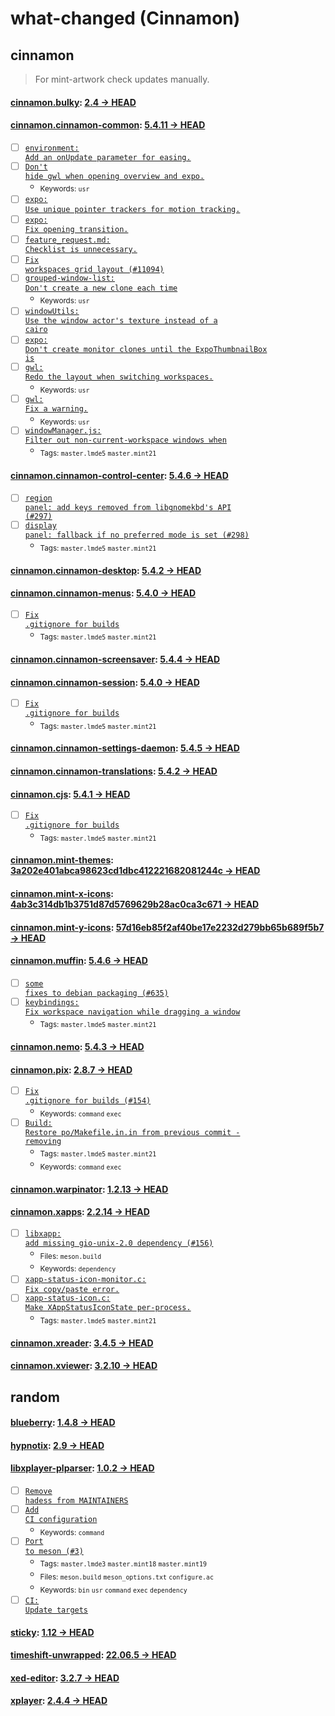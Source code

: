 # what-changed (Cinnamon)
## cinnamon
> For mint-artwork check updates manually.

#### [cinnamon.bulky](https://github.com/linuxmint/bulky): [2.4 → HEAD](https://github.com/linuxmint/bulky/compare/2.4...HEAD)


#### [cinnamon.cinnamon-common](https://github.com/linuxmint/cinnamon): [5.4.11 → HEAD](https://github.com/linuxmint/cinnamon/compare/5.4.11...HEAD)

- [ ] [<code>environment: Add an onUpdate parameter for easing.</code>](https://github.com/linuxmint/cinnamon/commit/f354e6f671de4776973375d35c1d6573e0ee6925)
- [ ] [<code>Don't hide gwl when opening overview and expo.</code>](https://github.com/linuxmint/cinnamon/commit/a34e71d227aca19412701bd02c36c9f1b8bbd480)
  - <sub>Keywords: <code>usr</code></sub>
- [ ] [<code>expo: Use unique pointer trackers for motion tracking.</code>](https://github.com/linuxmint/cinnamon/commit/058deafc84d25e4736dc881e95f4de057c1d0157)
- [ ] [<code>expo: Fix opening transition.</code>](https://github.com/linuxmint/cinnamon/commit/ef74d195d12e969ca57dde48f77bb5328ff4948c)
- [ ] [<code>feature_request.md: Checklist is unnecessary.</code>](https://github.com/linuxmint/cinnamon/commit/40fac546661a7cab552d41052644152aaa92d43c)
- [ ] [<code>Fix workspaces grid layout (#11094)</code>](https://github.com/linuxmint/cinnamon/commit/828665b59bca3faf1152041a5465fed0f86ccc4c)
- [ ] [<code>grouped-window-list: Don't create a new clone each time</code>](https://github.com/linuxmint/cinnamon/commit/de39163f21ef74383c8aea7697e842a2961f6592)
  - <sub>Keywords: <code>usr</code></sub>
- [ ] [<code>windowUtils: Use the window actor's texture instead of a cairo</code>](https://github.com/linuxmint/cinnamon/commit/952f7815af737f658e9b32e9ff4bd267c3048fda)
- [ ] [<code>expo: Don't create monitor clones until the ExpoThumbnailBox is</code>](https://github.com/linuxmint/cinnamon/commit/a99133cbeae3f517e346688f28bd6b4ccd3ca0bb)
- [ ] [<code>gwl: Redo the layout when switching workspaces.</code>](https://github.com/linuxmint/cinnamon/commit/01faeaa0103cbd3286b0ac6cc37198fe55a0ac5f)
  - <sub>Keywords: <code>usr</code></sub>
- [ ] [<code>gwl: Fix a warning.</code>](https://github.com/linuxmint/cinnamon/commit/6d8a3c900a4f13bd5787becc6d4e5bb0074b178e)
  - <sub>Keywords: <code>usr</code></sub>
- [ ] [<code>windowManager.js: Filter out non-current-workspace windows when</code>](https://github.com/linuxmint/cinnamon/commit/f800711e14c307d91b6cf59e53228b59651489dc)
  - <sub>Tags: <code>master.lmde5</code> <code>master.mint21</code></sub>

#### [cinnamon.cinnamon-control-center](https://github.com/linuxmint/cinnamon-control-center): [5.4.6 → HEAD](https://github.com/linuxmint/cinnamon-control-center/compare/5.4.6...HEAD)

- [ ] [<code>region panel: add keys removed from libgnomekbd's API (#297)</code>](https://github.com/linuxmint/cinnamon-control-center/commit/8cb73375e66b93da18f7bde728d4a832c07aada4)
- [ ] [<code>display panel: fallback if no preferred mode is set (#298)</code>](https://github.com/linuxmint/cinnamon-control-center/commit/216a759231709d7d23e074a76a3b8ff446efb6d3)
  - <sub>Tags: <code>master.lmde5</code> <code>master.mint21</code></sub>

#### [cinnamon.cinnamon-desktop](https://github.com/linuxmint/cinnamon-desktop): [5.4.2 → HEAD](https://github.com/linuxmint/cinnamon-desktop/compare/5.4.2...HEAD)


#### [cinnamon.cinnamon-menus](https://github.com/linuxmint/cinnamon-menus): [5.4.0 → HEAD](https://github.com/linuxmint/cinnamon-menus/compare/5.4.0...HEAD)

- [ ] [<code>Fix .gitignore for builds</code>](https://github.com/linuxmint/cinnamon-menus/commit/f9d9a90597896db10592ac67b3a6c8a7b15bc789)
  - <sub>Tags: <code>master.lmde5</code> <code>master.mint21</code></sub>

#### [cinnamon.cinnamon-screensaver](https://github.com/linuxmint/cinnamon-screensaver): [5.4.4 → HEAD](https://github.com/linuxmint/cinnamon-screensaver/compare/5.4.4...HEAD)


#### [cinnamon.cinnamon-session](https://github.com/linuxmint/cinnamon-session): [5.4.0 → HEAD](https://github.com/linuxmint/cinnamon-session/compare/5.4.0...HEAD)

- [ ] [<code>Fix .gitignore for builds</code>](https://github.com/linuxmint/cinnamon-session/commit/29fd37f6d8f94763c13b4f76cd91f047fbccbf81)
  - <sub>Tags: <code>master.lmde5</code> <code>master.mint21</code></sub>

#### [cinnamon.cinnamon-settings-daemon](https://github.com/linuxmint/cinnamon-settings-daemon): [5.4.5 → HEAD](https://github.com/linuxmint/cinnamon-settings-daemon/compare/5.4.5...HEAD)


#### [cinnamon.cinnamon-translations](https://github.com/linuxmint/cinnamon-translations): [5.4.2 → HEAD](https://github.com/linuxmint/cinnamon-translations/compare/5.4.2...HEAD)


#### [cinnamon.cjs](https://github.com/linuxmint/cjs): [5.4.1 → HEAD](https://github.com/linuxmint/cjs/compare/5.4.1...HEAD)

- [ ] [<code>Fix .gitignore for builds</code>](https://github.com/linuxmint/cjs/commit/ec0a18fb4455e833300c55608edf25f48fcc82b9)
  - <sub>Tags: <code>master.lmde5</code> <code>master.mint21</code></sub>

#### [cinnamon.mint-themes](https://github.com/linuxmint/mint-themes): [3a202e401abca98623cd1dbc412221682081244c → HEAD](https://github.com/linuxmint/mint-themes/compare/3a202e401abca98623cd1dbc412221682081244c...HEAD)


#### [cinnamon.mint-x-icons](https://github.com/linuxmint/mint-x-icons): [4ab3c314db1b3751d87d5769629b28ac0ca3c671 → HEAD](https://github.com/linuxmint/mint-x-icons/compare/4ab3c314db1b3751d87d5769629b28ac0ca3c671...HEAD)


#### [cinnamon.mint-y-icons](https://github.com/linuxmint/mint-y-icons): [57d16eb85f2af40be17e2232d279bb65b689f5b7 → HEAD](https://github.com/linuxmint/mint-y-icons/compare/57d16eb85f2af40be17e2232d279bb65b689f5b7...HEAD)


#### [cinnamon.muffin](https://github.com/linuxmint/muffin): [5.4.6 → HEAD](https://github.com/linuxmint/muffin/compare/5.4.6...HEAD)

- [ ] [<code>some fixes to debian packaging (#635)</code>](https://github.com/linuxmint/muffin/commit/6821ae37cb13e077fe08692be4767df694aa362b)
- [ ] [<code>keybindings: Fix workspace navigation while dragging a window</code>](https://github.com/linuxmint/muffin/commit/df41516f39b3c2410026c9bffa1d9d49cb589692)
  - <sub>Tags: <code>master.lmde5</code> <code>master.mint21</code></sub>

#### [cinnamon.nemo](https://github.com/linuxmint/nemo): [5.4.3 → HEAD](https://github.com/linuxmint/nemo/compare/5.4.3...HEAD)


#### [cinnamon.pix](https://github.com/linuxmint/pix): [2.8.7 → HEAD](https://github.com/linuxmint/pix/compare/2.8.7...HEAD)

- [ ] [<code>Fix .gitignore for builds (#154)</code>](https://github.com/linuxmint/pix/commit/a3ad8d8ea92bb577b5373798bc6f5f5d567e002e)
  - <sub>Keywords: <code>command</code> <code>exec</code></sub>
- [ ] [<code>Build: Restore po/Makefile.in.in from previous commit - removing</code>](https://github.com/linuxmint/pix/commit/73f592ec6178b4d6e97886de4b3c34a0d46e9c58)
  - <sub>Tags: <code>master.lmde5</code> <code>master.mint21</code></sub>
  - <sub>Keywords: <code>command</code> <code>exec</code></sub>

#### [cinnamon.warpinator](https://github.com/linuxmint/warpinator): [1.2.13 → HEAD](https://github.com/linuxmint/warpinator/compare/1.2.13...HEAD)


#### [cinnamon.xapps](https://github.com/linuxmint/xapp): [2.2.14 → HEAD](https://github.com/linuxmint/xapp/compare/2.2.14...HEAD)

- [ ] [<code>libxapp: add missing gio-unix-2.0 dependency (#156)</code>](https://github.com/linuxmint/xapp/commit/052081f75d1c1212aeb6a913772723c81607bcb3)
  - <sub>Files: <code>meson.build</code></sub>
  - <sub>Keywords: <code>dependency</code></sub>
- [ ] [<code>xapp-status-icon-monitor.c: Fix copy/paste error.</code>](https://github.com/linuxmint/xapp/commit/69ca4f166c49de909b4726974ea1cc22674d3484)
- [ ] [<code>xapp-status-icon.c: Make XAppStatusIconState per-process.</code>](https://github.com/linuxmint/xapp/commit/33a0f45ead5c4f1d9ee27e8414fe0617d8b25536)
  - <sub>Tags: <code>master.lmde5</code> <code>master.mint21</code></sub>

#### [cinnamon.xreader](https://github.com/linuxmint/xreader): [3.4.5 → HEAD](https://github.com/linuxmint/xreader/compare/3.4.5...HEAD)


#### [cinnamon.xviewer](https://github.com/linuxmint/xviewer): [3.2.10 → HEAD](https://github.com/linuxmint/xviewer/compare/3.2.10...HEAD)

## random

#### [blueberry](https://github.com/linuxmint/blueberry): [1.4.8 → HEAD](https://github.com/linuxmint/blueberry/compare/1.4.8...HEAD)


#### [hypnotix](https://github.com/linuxmint/hypnotix): [2.9 → HEAD](https://github.com/linuxmint/hypnotix/compare/2.9...HEAD)


#### [libxplayer-plparser](https://github.com/linuxmint/xplayer-plparser): [1.0.2 → HEAD](https://github.com/linuxmint/xplayer-plparser/compare/1.0.2...HEAD)

- [ ] [<code>Remove hadess from MAINTAINERS</code>](https://github.com/linuxmint/xplayer-plparser/commit/a5380e43340952309f6771bc26de89847798dc8f)
- [ ] [<code>Add CI configuration</code>](https://github.com/linuxmint/xplayer-plparser/commit/507b84bd9c0dd7c80a0f7333ce2a859ec138956d)
  - <sub>Keywords: <code>command</code></sub>
- [ ] [<code>Port to meson (#3)</code>](https://github.com/linuxmint/xplayer-plparser/commit/600ec3dd3705e1968f219ff8ea96aada51ab2f04)
  - <sub>Tags: <code>master.lmde3</code> <code>master.mint18</code> <code>master.mint19</code></sub>
  - <sub>Files: <code>meson.build</code> <code>meson_options.txt</code> <code>configure.ac</code></sub>
  - <sub>Keywords: <code>bin</code> <code>usr</code> <code>command</code> <code>exec</code> <code>dependency</code></sub>
- [ ] [<code>CI: Update targets</code>](https://github.com/linuxmint/xplayer-plparser/commit/58682a70318ee304271b116d6660beb41ed90cc9)

#### [sticky](https://github.com/linuxmint/sticky): [1.12 → HEAD](https://github.com/linuxmint/sticky/compare/1.12...HEAD)


#### [timeshift-unwrapped](https://github.com/linuxmint/timeshift): [22.06.5 → HEAD](https://github.com/linuxmint/timeshift/compare/22.06.5...HEAD)


#### [xed-editor](https://github.com/linuxmint/xed): [3.2.7 → HEAD](https://github.com/linuxmint/xed/compare/3.2.7...HEAD)


#### [xplayer](https://github.com/linuxmint/xplayer): [2.4.4 → HEAD](https://github.com/linuxmint/xplayer/compare/2.4.4...HEAD)

